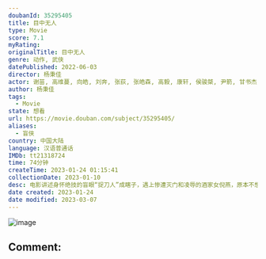 ```yaml
---
doubanId: 35295405
title: 目中无人
type: Movie
score: 7.1
myRating: 
originalTitle: 目中无人
genre: 动作, 武侠
datePublished: 2022-06-03
director: 杨秉佳
actor: 谢苗, 高维蔓, 向皓, 刘奔, 张荻, 张皓森, 高毅, 康轩, 侯骏桀, 尹箭, 甘书杰
author: 杨秉佳
tags:
  - Movie
state: 想看
url: https://movie.douban.com/subject/35295405/
aliases:
  - 盲侠
country: 中国大陆
language: 汉语普通话
IMDb: tt21318724
time: 74分钟
createTime: 2023-01-24 01:15:41
collectionDate: 2023-01-10
desc: 电影讲述身怀绝技的盲眼“捉刀人”成瞎子，遇上惨遭灭门和凌辱的酒家女倪燕，原本不想插手的他逐渐被卷入一场势力庞大的暗黑纷争中，成瞎子开始踏上了寻求公道的复仇之路，他的真实身份也随之揭晓。
date created: 2023-01-24
date modified: 2023-03-07
---
```


![image](p2873818227.jpg)

Comment:
---
